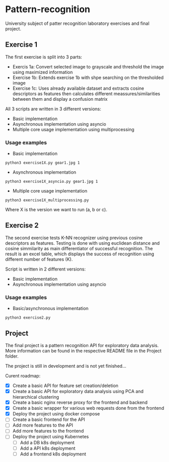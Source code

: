 # Pattern-recognition

University subject of patter recognition laboratory exercises and final project.


## Exercise 1

The first exercise is split into 3 parts:
- Exercis 1a: Convert selected image to grayscale and threshold the image using maximized information
- Exercise 1b: Extends exercise 1b with shpe searching on the thresholded image
- Exercise 1c: Uses already available dataset and extracts cosine descriptors as features then calculates different meassures/similarities between them and display a confusion matrix

All 3 scripts are written in 3 different versions:
- Basic implementation
- Asynchronous implementation using asyncio
- Multiple core usage implementation using multiprocessing

### Usage examples
- Basic implementation
```
python3 exercise1X.py gear1.jpg 1
```
- Asynchronous implementation
```
python3 exercise1X_asyncio.py gear1.jpg 1
```
- Multiple core usage implementation
```
python3 exercise1X_multiprocessing.py
```

Where X is the version we want to run (a, b or c).


## Exercise 2

The second exercise tests K-NN recognizer using previous cosine descriptors as features. Testing is done with using euclidean distance and cosine simmilarity as main differentiator of successful recognition. The result is an excel table, which displays the success of recognition using different number of features (K).

Script is written in 2 different versions:
- Basic implementation
- Asynchronous implementation using asyncio

### Usage examples
- Basic/asynchronous implementation
```
python3 exercise2.py
```


## Project

The final project is a pattern recognition API for exploratory data analysis. More information can be found in the respective README file in the Project folder.

The project is still in development and is not yet finished...

Curent roadmap:
- [x] Create a basic API for feature set creation/deletion
- [x] Create a basic API for exploratory data analysis using PCA and hierarchical clustering
- [x] Create a basic nginx reverse proxy for the frontend and backend
- [x] Create a basic wrapper for various web requests done from the frontend
- [x] Deploy the project using docker compose
- [ ] Create a basic frontend for the API
- [ ] Add more features to the API
- [ ] Add more features to the frontend
- [ ] Deploy the project using Kubernetes
    - [ ] Add a DB k8s deployment
    - [ ] Add a API k8s deployment
    - [ ] Add a frontend k8s deployment